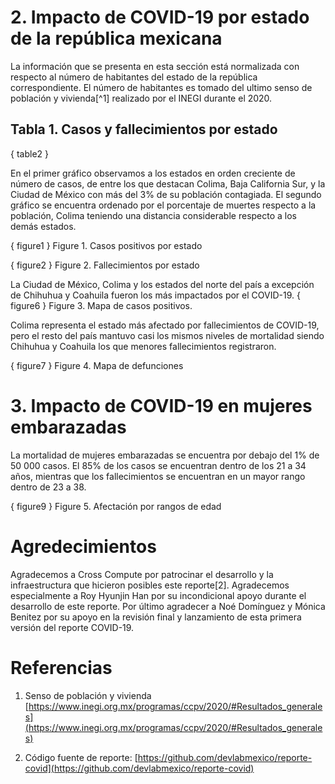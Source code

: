 # 2. Impacto de COVID-19 por estado de la república mexicana

La información que se presenta en esta sección está normalizada con respecto al número de habitantes
del estado de la república correspondiente. El número de habitantes es tomado del ultimo senso de población y vivienda[^1] realizado por el INEGI durante
el 2020.

## Tabla 1. Casos y fallecimientos por estado 

<div class='by-state'></div>

{ table2 }

<div style='page-break-after: always;'></div>

En el primer gráfico observamos a los estados en orden creciente de número de casos, de entre los que destacan Colima, 
Baja California Sur, y la Ciudad de México con más del 3% de su población contagiada. El segundo gráfico se encuentra ordenado
por el porcentaje de muertes respecto a la población, Colima teniendo una distancia considerable respecto a los demás estados.

{ figure1 } Figure 1. Casos positivos por estado

{ figure2 } Figure 2. Fallecimientos por estado

<div style='page-break-after: always;'></div>

La Ciudad de México, Colima y los estados del norte del país a excepción de Chihuhua y Coahuila fueron los más impactados por el COVID-19.
{ figure6 } Figure 3. Mapa de casos positivos.

<div style='page-break-after: always;'></div>

Colima representa el estado más afectado por fallecimientos de COVID-19, pero el resto del país mantuvo casi los mismos niveles de mortalidad
siendo Chihuhua y Coahuila los que menores fallecimientos registraron.

{ figure7 } Figure 4. Mapa de defunciones 

<div style='page-break-after: always;'></div>

# 3. Impacto de COVID-19 en mujeres embarazadas

La mortalidad de mujeres embarazadas se encuentra por debajo del 1% de 50 000 casos. El 85% de los casos se encuentran dentro de los 21 a 34 años, mientras que los fallecimientos se encuentran en un mayor rango dentro de 23 a 38.


{ figure9 } Figure 5. Afectación por rangos de edad

<div style='page-break-after: always;'></div>


# Agredecimientos

Agradecemos a Cross Compute por patrocinar el desarrollo y la infraestructura que hicieron posibles este reporte[2].
Agradecemos especialmente a Roy Hyunjin Han por su incondicional apoyo durante el desarrollo de este reporte.
Por último agradecer a Noé Domínguez y Mónica Benitez por su apoyo en la revisión final y lanzamiento de esta primera versión del 
reporte COVID-19.

<div style='page-break-after: always;'></div>

# Referencias

1. Senso de población y vivienda [https://www.inegi.org.mx/programas/ccpv/2020/#Resultados_generales](https://www.inegi.org.mx/programas/ccpv/2020/#Resultados_generales)

2. Código fuente de reporte: [https://github.com/devlabmexico/reporte-covid](https://github.com/devlabmexico/reporte-covid)